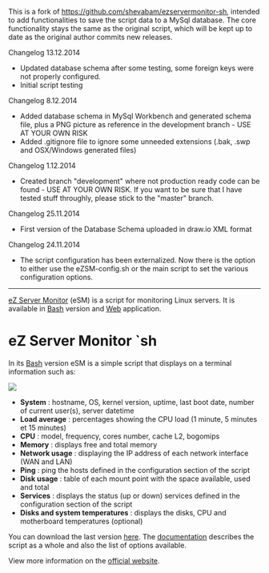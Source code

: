 This is a fork of https://github.com/shevabam/ezservermonitor-sh, intended to add functionalities to save the script
data to a MySql database.
The core functionality stays the same as the original script, which will be kept up to date as the original author commits new releases.

Changelog 13.12.2014
 - Updated database schema after some testing, some foreign keys were not properly configured.
 - Initial script testing

Changelog 8.12.2014
 - Added database schema in MySql Workbench and generated schema file, plus a PNG picture as reference in the 
   development branch - USE AT YOUR OWN RISK 
 - Added .gitignore file to ignore some unneeded extensions (.bak, .swp and OSX/Windows generated files)

Changelog 1.12.2014
 - Created branch "development" where not production ready code can be found - USE AT YOUR OWN RISK.
   If you want to be sure that I have tested stuff throughly, please stick to the "master" branch.

Changelog 25.11.2014
 - First version of the Database Schema uploaded in draw.io XML format

Changelog 24.11.2014
 - The script configuration has been externalized. Now there is the option to either use the eZSM-config.sh or the 
   main script to set the various configuration options.

---

[eZ Server Monitor](http://www.ezservermonitor.com) (eSM) is a script for monitoring Linux servers. It is available in [Bash](http://www.ezservermonitor.com/esm-sh/features) version and [Web](http://www.ezservermonitor.com/esm-web/features) application.

# eZ Server Monitor `sh

In its [Bash](http://www.ezservermonitor.com/esm-sh/features) version eSM is a simple script that displays on a terminal information such as:

![](http://www.ezservermonitor.com/uploads/esm_sh/esm-sh_dashboard-complete.png)

- **System** : hostname, OS, kernel version, uptime, last boot date, number of current user(s), server datetime
- **Load average** : percentages showing the CPU load (1 minute, 5 minutes et 15 minutes)
- **CPU** : model, frequency, cores number, cache L2, bogomips
- **Memory** : displays free and total memory
- **Network usage** : displaying the IP address of each network interface (WAN and LAN)
- **Ping** : ping the hosts defined in the configuration section of the script
- **Disk usage** : table of each mount point with the space available, used and total
- **Services** : displays the status (up or down) services defined in the configuration section of the script
- **Disks and system temperatures** : displays the disks, CPU and motherboard temperatures (optional)


You can download the last version [here](http://www.ezservermonitor.com/esm-sh/downloads). The [documentation](http://www.ezservermonitor.com/esm-sh/documentation) describes the script as a whole and also the list of options available.

View more information on the [official website](http://www.ezservermonitor.com/esm-sh/features).
